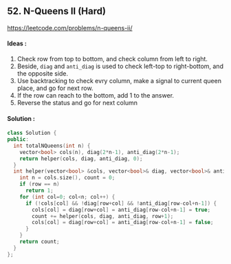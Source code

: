 ## **52. N-Queens II (Hard)**


https://leetcode.com/problems/n-queens-ii/


#### Ideas :
1. Check row from top to bottom, and check column from left to right.
2. Beside, `diag` and `anti_diag` is used to check left-top to right-bottom, and the opposite side.
3. Use backtracking to check evry column, make a signal to current queen place, and go for next row.
4. If the row can reach to the bottom, add 1 to the answer.
5. Reverse the status and go for next column


#### Solution :
```C++
class Solution {
public:
  int totalNQueens(int n) {
    vector<bool> cols(n), diag(2*n-1), anti_diag(2*n-1);
    return helper(cols, diag, anti_diag, 0);
  }
  int helper(vector<bool> &cols, vector<bool>& diag, vector<bool>& anti_diag, int row) {
    int n = cols.size(), count = 0;
    if (row == n) 
      return 1;
    for (int col=0; col<n; col++) {
      if (!cols[col] && !diag[row+col] && !anti_diag[row-col+n-1]) {
        cols[col] = diag[row+col] = anti_diag[row-col+n-1] = true;
        count += helper(cols, diag, anti_diag, row+1);
        cols[col] = diag[row+col] = anti_diag[row-col+n-1] = false;
      }
    }
    return count;
  }
};
```